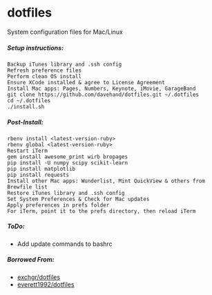 # dotfiles
System configuration files for Mac/Linux

##### Setup instructions:
    Backup iTunes library and .ssh config
    Refresh preference files
    Perform clean OS install
    Ensure XCode installed & agree to License Agreement
    Install Mac apps: Pages, Numbers, Keynote, iMovie, GarageBand
    git clone https://github.com/davehand/dotfiles.git ~/.dotfiles
    cd ~/.dotfiles
    ./install.sh

##### Post-Install:
    rbenv install <latest-version-ruby>
    rbenv global <latest-version-ruby>
    Restart iTerm
    gem install awesome_print wirb bropages
    pip install -U numpy scipy scikit-learn
    pip install matplotlib
    pip install requests
    Install other Mac apps: Wunderlist, Mint QuickView & others from Brewfile list
    Restore iTunes library and .ssh config
    Set System Preferences & Check for Mac updates
    Apply preferences in prefs folder
    For iTerm, point it to the prefs directory, then reload iTerm

##### ToDo:
* Add update commands to bashrc

##### Borrowed From:
* [exchgr/dotfiles](https://github.com/exchgr/dotfiles)
* [everett1992/dotfiles](https://github.com/everett1992/dotfiles)
